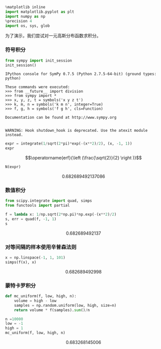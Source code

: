 

```python
%matplotlib inline
import matplotlib.pyplot as plt
import numpy as np
%precision 4
import os, sys, glob
```

为了演示，我们尝试对一元高斯分布函数求积分。

### 符号积分


```python
from sympy import init_session
init_session() 
```

    IPython console for SymPy 0.7.5 (Python 2.7.5-64-bit) (ground types: python)
    
    These commands were executed:
    >>> from __future__ import division
    >>> from sympy import *
    >>> x, y, z, t = symbols('x y z t')
    >>> k, m, n = symbols('k m n', integer=True)
    >>> f, g, h = symbols('f g h', cls=Function)
    
    Documentation can be found at http://www.sympy.org
    

    WARNING: Hook shutdown_hook is deprecated. Use the atexit module instead.
    


```python
expr = integrate(1/sqrt(2*pi)*exp(-(x**2)/2), (x, -1, 1))
expr
```




$$\operatorname{erf}{\left (\frac{\sqrt{2}}{2} \right )}$$




```python
N(expr)
```




$$0.682689492137086$$



### 数值积分


```python
from scipy.integrate import quad, simps
from functools import partial
```


```python
f = lambda x: 1/np.sqrt(2*np.pi)*np.exp(-(x**2)/2)
s, err = quad(f, -1, 1)
s
```




$$0.682689492137$$



### 对等间隔的样本使用辛普森法则


```python
x = np.linspace(-1, 1, 101)
simps(f(x), x)
```




$$0.682689492998$$



### 蒙特卡罗积分


```python
def mc_uniform(f, low, high, n):
    volume = high - low
    samples = np.random.uniform(low, high, size=n)
    return volume * f(samples).sum()/n
```


```python
n =10000
low = -1
high = 1
mc_uniform(f, low, high, n)
```




$$0.683268145006$$




```python

```
